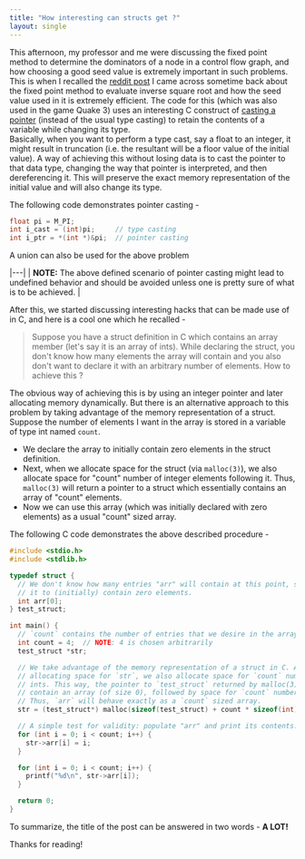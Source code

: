 ```yaml
---
title: "How interesting can structs get ?"
layout: single
---
```


This afternoon, my professor and me were discussing the fixed point method to determine the dominators of a node in a control flow graph, and how choosing a good seed value is extremely important in such problems. This is when I recalled the [reddit post](https://www.reddit.com/r/programming/comments/t9zb/origin_of_quake3s_fast_invsqrt/) I came across sometime back about the fixed point method to evaluate inverse square root and how the seed value used in it is extremely efficient. The code for this (which was also used in the game Quake 3) uses an interesting C construct of [casting a pointer](https://www.reddit.com/r/programming/comments/t9zb/origin_of_quake3s_fast_invsqrt/ctaek/) (instead of the usual type casting) to retain the contents of a variable while changing its type.  
Basically, when you want to perform a type cast, say a float to an integer, it might result in truncation (i.e. the resultant will be a floor value of the initial value). A way of achieving this without losing data is to cast the pointer to that data type, changing the way that pointer is interpreted, and then dereferencing it. This will preserve the exact memory representation of the initial value and will also change its type.  

The following code demonstrates pointer casting -

```c
float pi = M_PI;
int i_cast = (int)pi;     // type casting
int i_ptr = *(int *)&pi;  // pointer casting
```

A union can also be used for the above problem

|---|
| **NOTE:** The above defined scenario of pointer casting might lead to undefined behavior and should be avoided unless one is pretty sure of what is to be achieved. |


After this, we started discussing interesting hacks that can be made use of in C, and here is a cool one which he recalled -

> Suppose you have a struct definition in C which contains an array member (let's say it is an array of ints). While declaring the struct, you don't know how many elements the array will contain and you also don't want to declare it with an arbitrary number of elements. How to achieve this ?

The obvious way of achieving this is by using an integer pointer and later allocating memory dynamically. But there is an alternative approach to this problem by taking advantage of the memory representation of a struct.  
Suppose the number of elements I want in the array is stored in a variable of type int named `count`.

- We declare the array to initially contain zero elements in the struct definition.
- Next, when we allocate space for the struct (via `malloc(3)`), we also allocate space for "count" number of integer elements following it. Thus, `malloc(3)` will return a pointer to a struct which essentially contains an array of "count" elements.
- Now we can use this array (which was initially declared with zero elements) as a usual "count" sized array.

The following C code demonstrates the above described procedure -

```c
#include <stdio.h>
#include <stdlib.h>

typedef struct {
  // We don't know how many entries "arr" will contain at this point, so declare
  // it to (initially) contain zero elements.
  int arr[0];
} test_struct;

int main() {
  // `count` contains the number of entries that we desire in the array `arr`.
  int count = 4;  // NOTE: 4 is chosen arbitrarily
  test_struct *str;

  // We take advantage of the memory representation of a struct in C. After
  // allocating space for `str`, we also allocate space for `count` number of
  // ints. This way, the pointer to `test_struct` returned by malloc(3) will now
  // contain an array (of size 0), followed by space for `count` number of ints.
  // Thus, `arr` will behave exactly as a `count` sized array.
  str = (test_struct*) malloc(sizeof(test_struct) + count * sizeof(int));

  // A simple test for validity: populate "arr" and print its contents.
  for (int i = 0; i < count; i++) {
    str->arr[i] = i;
  }

  for (int i = 0; i < count; i++) {
    printf("%d\n", str->arr[i]);
  }

  return 0;
}
```

To summarize, the title of the post can be answered in two words - **A LOT!**

Thanks for reading!

